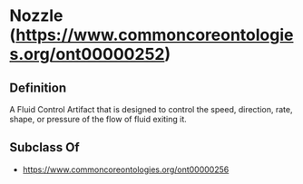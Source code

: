 # Nozzle (https://www.commoncoreontologies.org/ont00000252)

## Definition
A Fluid Control Artifact that is designed to control the speed, direction, rate, shape, or pressure of the flow of fluid exiting it.

## Subclass Of
- https://www.commoncoreontologies.org/ont00000256

